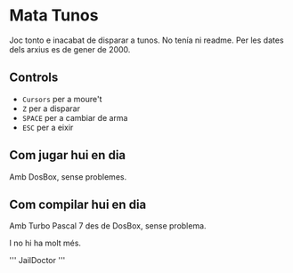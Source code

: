 # Mata Tunos

Joc tonto e inacabat de disparar a tunos. No tenía ni readme. Per les dates dels arxius es de gener de 2000.

## Controls

 * `Cursors` per a moure't
 * `Z` per a disparar
 * `SPACE` per a cambiar de arma
 * `ESC` per a eixir

## Com jugar hui en dia

Amb DosBox, sense problemes.

## Com compilar hui en dia

Amb Turbo Pascal 7 des de DosBox, sense problema.


I no hi ha molt més.

'''
JailDoctor
'''
